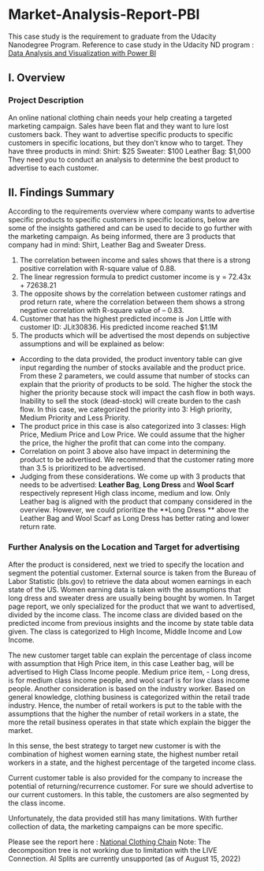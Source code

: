 # Market-Analysis-Report-PBI

This case study is the requirement to graduate from the Udacity Nanodegree Program. 
Reference to case study in the Udacity ND program : [Data Analysis and Visualization with Power BI](https://learn.udacity.com/nanodegrees/nd331/parts/cd0014/lessons/4bc2c6c7-26bf-48b6-be2e-3a7e582e373a/concepts/7a2a8b0a-4df3-4d64-853f-c47e80bc6236)

## I. Overview 

### Project Description
An online national clothing chain needs your help creating a targeted marketing campaign. Sales have been flat and they want to lure lost customers back. They want to advertise specific products to specific customers in specific locations, but they don’t know who to target. They have three products in mind:
Shirt: $25
Sweater: $100
Leather Bag: $1,000
They need you to conduct an analysis to determine the best product to advertise to each customer.


## II. Findings  Summary

According to the requirements overview where company wants to advertise specific products to specific customers in specific locations, below are some of the insights gathered and can be used to decide to go further with the marketing campaign. As being informed, there are 3 products that company had in mind: Shirt, Leather Bag and Sweater Dress. 

1.	The correlation between income and sales shows that there is a strong positive correlation with R-square value of 0.88. 
2.	The linear regression formula to predict customer income is y = 72.43x + 72638.21 
3.	The opposite shows by the correlation between customer ratings and prod return rate, where the correlation between them shows a strong negative correlation with R-square value of – 0.83.
4.	Customer that has the highest predicted income is Jon Little with customer ID: JLit30836. His predicted income reached $1.1M
5.	The products which will be advertised the most depends on subjective assumptions and will be explained as below: 

-	According to the data provided, the product inventory table can give input regarding the number of stocks available and the product price. From these 2 parameters, we could assume that number of stocks can explain that the priority of products to be sold. The higher the stock the higher the priority because stock will impact the cash flow in both ways. Inability to sell the stock (dead-stock) will create burden to the cash flow. In this case, we categorized the priority into 3: High priority, Medium Priority and Less Priority. 
-	The product price in this case is also categorized into 3 classes: High Price, Medium Price and Low Price. We could assume that the higher the price, the higher the profit that can come into the company.  
-	Correlation on point 3 above also have impact in determining the product to be advertised. We recommend that the customer rating more than 3.5 is prioritized to be advertised. 
-	Judging from these considerations. We come up with 3 products that needs to be advertised: 
**Leather Bag**, **Long Dress** and **Wool Scarf** respectively represent High class income, medium and low. Only Leather bag is aligned with the product that company considered in the overview. However, we could prioritize the **Long Dress ** above the Leather Bag and Wool Scarf as Long Dress has better rating and lower return rate. 

### Further Analysis on the Location and Target for advertising
After the product is considered, next we tried to specify the location and segment the potential customer. External source is taken from the Bureau of Labor Statistic (bls.gov) to retrieve the data about women earnings in each state of the US. Women earning data is taken with the assumptions that long dress and sweater dress are usually being bought by women. In Target page report, we only specialized for the product that we want to advertised, divided by the income class. The income class are divided based on the predicted income from previous insights and the income by state table data given. The class is categorized to High Income, Middle Income and Low Income. 

The new customer target table can explain the percentage of class income with assumption that High Price item, in this case Leather bag, will be advertised to High Class Income people. Medium price item, - Long dress, is for medium class income people, and wool scarf is for low class income people. 
Another consideration is based on the industry worker. Based on general knowledge, clothing business is categorized within the retail trade industry. Hence, the number of retail workers is put to the table with the assumptions that the higher the number of retail workers in a state, the more the retail business operates in that state which explain the bigger the market. 

In this sense, the best strategy to target new customer is with the combination of highest women earning state, the highest number retail workers in a state, and the highest percentage of the targeted income class. 

Current customer table is also provided for the company to increase the potential of returning/recurrence customer. For sure we should advertise to our current customers. In this table, the customers are also segmented by the class income. 

Unfortunately, the data provided still has many limitations. With further collection of data, the marketing campaigns can be more specific. 

Please see the report here : [National Clothing Chain](https://app.powerbi.com/view?r=eyJrIjoiYzUzYzA3YmYtMWJjZS00OGZlLWFjNjQtN2U3OTZjZjRkNzA4IiwidCI6IjFhNGNiYmNlLWE5ZmItNGQyYS05MTU3LTBlMzlhNWNhMjc1MSIsImMiOjh9&pageName=ReportSection65ea62a00b081a59614d)
Note: The decomposition tree is not working due to limitation with the LIVE Connection. AI Splits are currently unsupported (as of August 15, 2022)
